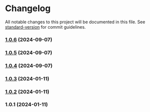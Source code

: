 # Changelog

All notable changes to this project will be documented in this file. See [standard-version](https://github.com/conventional-changelog/standard-version) for commit guidelines.

### [1.0.6](https://github.com/sudowing/geospatial-messaging-client/compare/v1.0.5...v1.0.6) (2024-09-07)

### [1.0.5](https://github.com/sudowing/geospatial-messaging-client/compare/v1.0.4...v1.0.5) (2024-09-07)

### [1.0.4](https://github.com/sudowing/geospatial-messaging-client/compare/v1.0.3...v1.0.4) (2024-09-07)

### [1.0.3](https://github.com/sudowing/geospatial-messaging-client/compare/v1.0.2...v1.0.3) (2024-01-11)

### [1.0.2](https://github.com/sudowing/geospatial-messaging-client/compare/v1.0.1...v1.0.2) (2024-01-11)

### 1.0.1 (2024-01-11)
